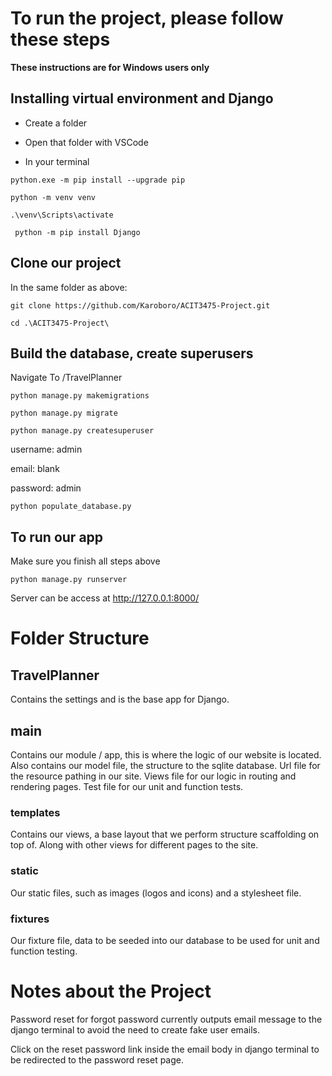 # To run the project, please follow these steps

**These instructions are for Windows users only**

## Installing virtual environment and Django
- Create a folder


- Open that folder with VSCode

- In your terminal

`python.exe -m pip install --upgrade pip`

`python -m venv venv`

`.\venv\Scripts\activate`

` python -m pip install Django`


## Clone our project
In the same folder as above: 

`git clone https://github.com/Karoboro/ACIT3475-Project.git`

`cd .\ACIT3475-Project\`


## Build the database, create superusers
Navigate To /TravelPlanner

`python manage.py makemigrations`

`python manage.py migrate`

`python manage.py createsuperuser`

username: admin

email: blank 

password: admin

`python populate_database.py`



## To run our app
Make sure you finish all steps above

`python manage.py runserver`

Server can be access at http://127.0.0.1:8000/

# Folder Structure

## TravelPlanner
Contains the settings and is the base app for Django.

## main
Contains our module / app, this is where the logic of our website is located.
Also contains our model file, the structure to the sqlite database.
Url file for the resource pathing in our site.
Views file for our logic in routing and rendering pages.
Test file for our unit and function tests.

### templates
Contains our views, a base layout that we perform structure scaffolding on top of.
Along with other views for different pages to the site.

### static
Our static files, such as images (logos and icons) and a stylesheet file.

### fixtures
Our fixture file, data to be seeded into our database to be used for unit and function testing.

# Notes about the Project
Password reset for forgot password currently outputs email message to the django terminal to avoid 
the need to create fake user emails.

Click on the reset password link inside the email body in django terminal to be redirected to 
the password reset page.
